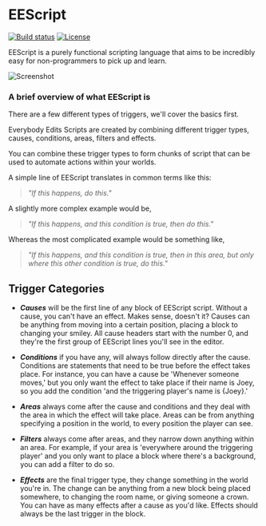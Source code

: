 # EEScript
[![Build status](https://ci.appveyor.com/api/projects/status/y0efuvgnonuh7l9w?svg=true)](https://ci.appveyor.com/project/atillabyte/eescript)
[![License](https://img.shields.io/github/license/atillabyte/EEScript.svg?label=License&maxAge=86400)](./LICENSE.txt)

EEScript is a purely functional scripting language that aims to be incredibly easy for non-programmers to pick up and learn.

![Screenshot](https://atil.la/x/img/Wrdl+i2Us3.png)

### A brief overview of what EEScript is
There are a few different types of triggers, we'll cover the basics first.

Everybody Edits Scripts are created by combining different trigger types, causes, conditions, areas, filters and effects.

You can combine these trigger types to form chunks of script that can be used to automate actions within your worlds.

A simple line of EEScript translates in common terms like this:
> _"If this happens, do this."_

A slightly more complex example would be, 
> _"If this happens, and this condition is true, then do this."_

Whereas the most complicated example would be something like,
> _"If this happens, and this condition is true, then in this area, but only where this other condition is true, do this."_

## Trigger Categories

* _**Causes**_ will be the first line of any block of EEScript script. Without a cause, you can't have an effect. Makes sense, doesn't it?
  Causes can be anything from moving into a certain position, placing a block to changing your smiley.
  All cause headers start with the number 0, and they're the first group of EEScript lines you'll see in the editor.

* _**Conditions**_ if you have any, will always follow directly after the cause. Conditions are statements that need to be true before the effect takes place.
  For instance, you can have a cause be 'Whenever someone moves,' but you only want the effect to take place if their name is Joey, so you add the condition 'and the triggering player's name is {Joey}.'

* _**Areas**_ always come after the cause and conditions and they deal with the area in which the effect will take place.
  Areas can be from anything specifying a position in the world, to every position the player can see.

* _**Filters**_ always come after areas, and they narrow down anything within an area. 
  For example, if your area is 'everywhere around the triggering player' and you only want to place a block where there's a background, you can add a filter to do so.

* _**Effects**_ are the final trigger type, they change something in the world you're in.
  The change can be anything from a new block being placed somewhere, to changing the room name, or giving someone a crown. You can have as many effects after a cause as you'd like.
  Effects should always be the last trigger in the block.

